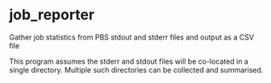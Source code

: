 # job_reporter
Gather job statistics from PBS stdout and stderr files and output as a CSV file

This program assumes the stderr and stdout files will be co-located in a single directory. Multiple such 
directories can be collected and summarised.
